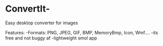 # ConvertIt-
Easy desktop converter for images

Features:
-Formats: PNG, JPEG, GIF, BMP, MemoryBmp, Icon, Wmf....
-its free and not buggy af
-lightweight smol app 

